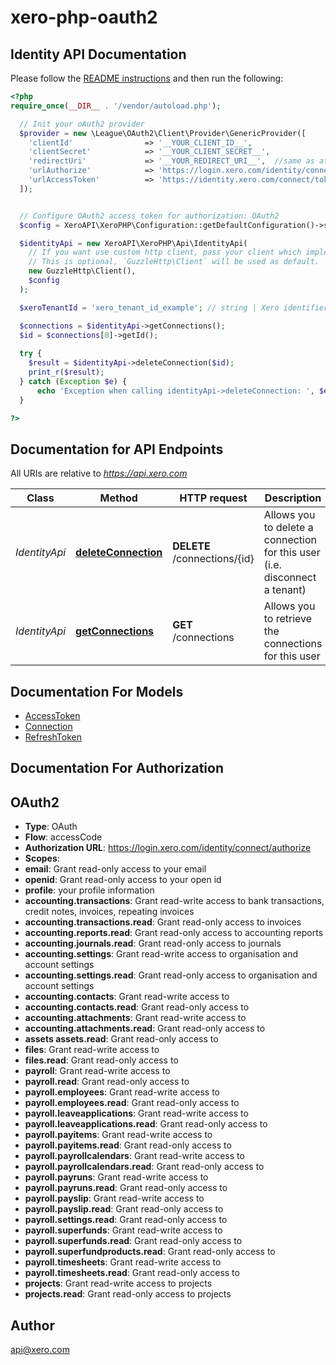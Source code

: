# xero-php-oauth2

## Identity API Documentation

Please follow the [README instructions](https://github.com/XeroAPI/xero-php-oauth2/blob/master/README.md) and then run
the following:

```php
<?php
require_once(__DIR__ . '/vendor/autoload.php');

  // Init your oAuth2 provider
  $provider = new \League\OAuth2\Client\Provider\GenericProvider([
    'clientId'                => '__YOUR_CLIENT_ID__',   
    'clientSecret'            => '__YOUR_CLIENT_SECRET__',
    'redirectUri'             => '__YOUR_REDIRECT_URI__',  //same as at developer.xero.com/myapps
    'urlAuthorize'            => 'https://login.xero.com/identity/connect/authorize',
    'urlAccessToken'          => 'https://identity.xero.com/connect/token'
  ]);


  // Configure OAuth2 access token for authorization: OAuth2
  $config = XeroAPI\XeroPHP\Configuration::getDefaultConfiguration()->setAccessToken('YOUR_ACCESS_TOKEN');     

  $identityApi = new XeroAPI\XeroPHP\Api\IdentityApi(
    // If you want use custom http client, pass your client which implements `GuzzleHttp\ClientInterface`.
    // This is optional, `GuzzleHttp\Client` will be used as default.
    new GuzzleHttp\Client(),
    $config
  );

  $xeroTenantId = 'xero_tenant_id_example'; // string | Xero identifier for Tenant

  $connections = $identityApi->getConnections();
  $id = $connections[0]->getId();
  	
  try {
    $result = $identityApi->deleteConnection($id);
    print_r($result);
  } catch (Exception $e) {
      echo 'Exception when calling identityApi->deleteConnection: ', $e->getMessage(), PHP_EOL;
  }

?>
```

## Documentation for API Endpoints

All URIs are relative to *https://api.xero.com*

 Class         | Method                                                           | HTTP request                 | Description                                                                
---------------|------------------------------------------------------------------|------------------------------|----------------------------------------------------------------------------
 *IdentityApi* | [**deleteConnection**](docs/Api/IdentityApi.md#deleteconnection) | **DELETE** /connections/{id} | Allows you to delete a connection for this user (i.e. disconnect a tenant) 
 *IdentityApi* | [**getConnections**](docs/Api/IdentityApi.md#getconnections)     | **GET** /connections         | Allows you to retrieve the connections for this user                       

## Documentation For Models

- [AccessToken](docs/Model/AccessToken.md)
- [Connection](docs/Model/Connection.md)
- [RefreshToken](docs/Model/RefreshToken.md)

## Documentation For Authorization

## OAuth2

- **Type**: OAuth
- **Flow**: accessCode
- **Authorization URL**: https://login.xero.com/identity/connect/authorize
- **Scopes**:
- **email**: Grant read-only access to your email
- **openid**: Grant read-only access to your open id
- **profile**: your profile information
- **accounting.transactions**: Grant read-write access to bank transactions, credit notes, invoices, repeating invoices
- **accounting.transactions.read**: Grant read-only access to invoices
- **accounting.reports.read**: Grant read-only access to accounting reports
- **accounting.journals.read**: Grant read-only access to journals
- **accounting.settings**: Grant read-write access to organisation and account settings
- **accounting.settings.read**: Grant read-only access to organisation and account settings
- **accounting.contacts**: Grant read-write access to
- **accounting.contacts.read**: Grant read-only access to
- **accounting.attachments**: Grant read-write access to
- **accounting.attachments.read**: Grant read-only access to
- **assets assets.read**: Grant read-only access to
- **files**: Grant read-write access to
- **files.read**: Grant read-only access to
- **payroll**: Grant read-write access to
- **payroll.read**: Grant read-only access to
- **payroll.employees**: Grant read-write access to
- **payroll.employees.read**: Grant read-only access to
- **payroll.leaveapplications**: Grant read-write access to
- **payroll.leaveapplications.read**: Grant read-only access to
- **payroll.payitems**: Grant read-write access to
- **payroll.payitems.read**: Grant read-only access to
- **payroll.payrollcalendars**: Grant read-write access to
- **payroll.payrollcalendars.read**: Grant read-only access to
- **payroll.payruns**: Grant read-write access to
- **payroll.payruns.read**: Grant read-only access to
- **payroll.payslip**: Grant read-write access to
- **payroll.payslip.read**: Grant read-only access to
- **payroll.settings.read**: Grant read-only access to
- **payroll.superfunds**: Grant read-write access to
- **payroll.superfunds.read**: Grant read-only access to
- **payroll.superfundproducts.read**: Grant read-only access to
- **payroll.timesheets**: Grant read-write access to
- **payroll.timesheets.read**: Grant read-only access to
- **projects**: Grant read-write access to projects
- **projects.read**: Grant read-only access to projects

## Author

api@xero.com


